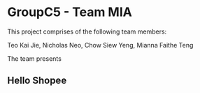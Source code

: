 # GroupC5 - Team MIA

This project comprises of the following team members:

Teo Kai Jie, Nicholas Neo, Chow Siew Yeng, Mianna Faithe Teng

The team presents

## Hello Shopee
